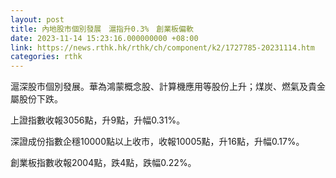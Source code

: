 ```yaml
---
layout: post
title: 內地股市個別發展　滬指升0.3%　創業板偏軟
date: 2023-11-14 15:23:16.000000000 +08:00
link: https://news.rthk.hk/rthk/ch/component/k2/1727785-20231114.htm
categories: rthk
---
```


滬深股市個別發展。華為鴻蒙概念股、計算機應用等股份上升；煤炭、燃氣及貴金屬股份下跌。

上證指數收報3056點，升9點，升幅0.31%。

深證成份指數企穩10000點以上收市，收報10005點，升16點，升幅0.17%。

創業板指數收報2004點，跌4點，跌幅0.22%。

